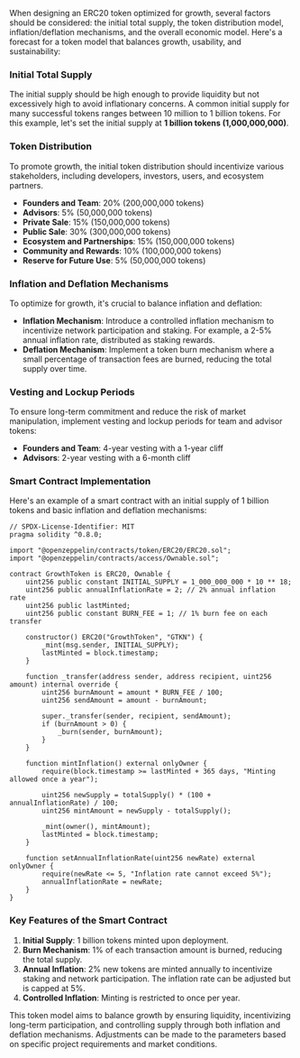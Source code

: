 When designing an ERC20 token optimized for growth, several factors should be considered: the initial total supply, the token distribution model, inflation/deflation mechanisms, and the overall economic model. Here's a forecast for a token model that balances growth, usability, and sustainability:

### Initial Total Supply
The initial supply should be high enough to provide liquidity but not excessively high to avoid inflationary concerns. A common initial supply for many successful tokens ranges between 10 million to 1 billion tokens. For this example, let's set the initial supply at **1 billion tokens (1,000,000,000)**.

### Token Distribution
To promote growth, the initial token distribution should incentivize various stakeholders, including developers, investors, users, and ecosystem partners.

- **Founders and Team**: 20% (200,000,000 tokens)
- **Advisors**: 5% (50,000,000 tokens)
- **Private Sale**: 15% (150,000,000 tokens)
- **Public Sale**: 30% (300,000,000 tokens)
- **Ecosystem and Partnerships**: 15% (150,000,000 tokens)
- **Community and Rewards**: 10% (100,000,000 tokens)
- **Reserve for Future Use**: 5% (50,000,000 tokens)

### Inflation and Deflation Mechanisms
To optimize for growth, it's crucial to balance inflation and deflation:

- **Inflation Mechanism**: Introduce a controlled inflation mechanism to incentivize network participation and staking. For example, a 2-5% annual inflation rate, distributed as staking rewards.
- **Deflation Mechanism**: Implement a token burn mechanism where a small percentage of transaction fees are burned, reducing the total supply over time.

### Vesting and Lockup Periods
To ensure long-term commitment and reduce the risk of market manipulation, implement vesting and lockup periods for team and advisor tokens:

- **Founders and Team**: 4-year vesting with a 1-year cliff
- **Advisors**: 2-year vesting with a 6-month cliff

### Smart Contract Implementation

Here's an example of a smart contract with an initial supply of 1 billion tokens and basic inflation and deflation mechanisms:

```solidity
// SPDX-License-Identifier: MIT
pragma solidity ^0.8.0;

import "@openzeppelin/contracts/token/ERC20/ERC20.sol";
import "@openzeppelin/contracts/access/Ownable.sol";

contract GrowthToken is ERC20, Ownable {
    uint256 public constant INITIAL_SUPPLY = 1_000_000_000 * 10 ** 18;
    uint256 public annualInflationRate = 2; // 2% annual inflation rate
    uint256 public lastMinted;
    uint256 public constant BURN_FEE = 1; // 1% burn fee on each transfer

    constructor() ERC20("GrowthToken", "GTKN") {
        _mint(msg.sender, INITIAL_SUPPLY);
        lastMinted = block.timestamp;
    }

    function _transfer(address sender, address recipient, uint256 amount) internal override {
        uint256 burnAmount = amount * BURN_FEE / 100;
        uint256 sendAmount = amount - burnAmount;

        super._transfer(sender, recipient, sendAmount);
        if (burnAmount > 0) {
            _burn(sender, burnAmount);
        }
    }

    function mintInflation() external onlyOwner {
        require(block.timestamp >= lastMinted + 365 days, "Minting allowed once a year");

        uint256 newSupply = totalSupply() * (100 + annualInflationRate) / 100;
        uint256 mintAmount = newSupply - totalSupply();

        _mint(owner(), mintAmount);
        lastMinted = block.timestamp;
    }

    function setAnnualInflationRate(uint256 newRate) external onlyOwner {
        require(newRate <= 5, "Inflation rate cannot exceed 5%");
        annualInflationRate = newRate;
    }
}
```

### Key Features of the Smart Contract

1. **Initial Supply**: 1 billion tokens minted upon deployment.
2. **Burn Mechanism**: 1% of each transaction amount is burned, reducing the total supply.
3. **Annual Inflation**: 2% new tokens are minted annually to incentivize staking and network participation. The inflation rate can be adjusted but is capped at 5%.
4. **Controlled Inflation**: Minting is restricted to once per year.

This token model aims to balance growth by ensuring liquidity, incentivizing long-term participation, and controlling supply through both inflation and deflation mechanisms. Adjustments can be made to the parameters based on specific project requirements and market conditions.

